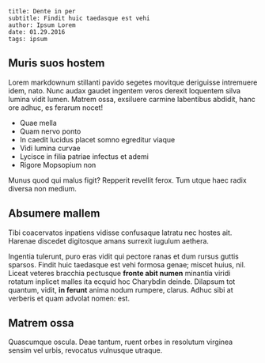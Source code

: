 ```
title: Dente in per
subtitle: Findit huic taedasque est vehi
author: Ipsum Lorem
date: 01.29.2016
tags: ipsum
```

## Muris suos hostem

Lorem markdownum stillanti pavido segetes movitque deriguisse intremuere idem,
nato. Nunc audax gaudet ingentem veros derexit loquentem silva lumina vidit
lumen. Matrem ossa, exsiluere carmine labentibus abdidit, hanc ore adhuc, es
ferarum nocet!

- Quae mella
- Quam nervo ponto
- In caedit lucidus placet somno egreditur viaque
- Vidi lumina curvae
- Lycisce in filia patriae infectus et ademi
- Rigore Mopsopium non

Munus quod qui malus figit? Repperit revellit ferox. Tum utque haec radix
diversa non medium.

## Absumere mallem

Tibi coacervatos inpatiens vidisse confusaque latratu nec hostes ait. Harenae
discedet digitosque amans surrexit iugulum aethera.

Ingentia tulerunt, puro eras vidit qui pectore ranas et dum rursus guttis
sparsos. Findit huic taedasque est vehi formosa genae; miscet huius, nil. Liceat
veteres bracchia pectusque **fronte abit numen** minantia viridi rotatum
inplicet malles ita ecquid hoc Charybdin deinde. Dilapsum tot quantum, vidit,
**in ferunt** anima nodum rumpere, clarus. Adhuc sibi at verberis et quam
advolat nomen: est.

## Matrem ossa
Quascumque oscula. Deae tantum, ruent orbes in resolutum virginea sensim vel
urbis, revocatus vulnusque utraque.